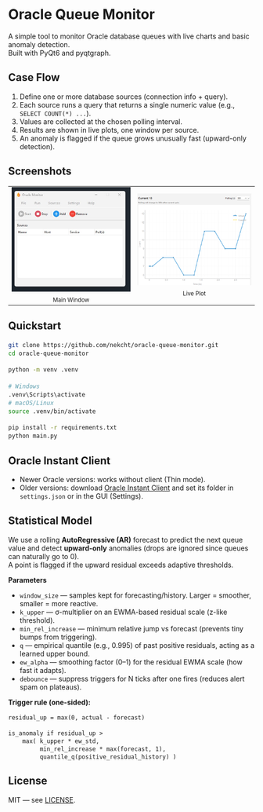 # Oracle Queue Monitor

A simple tool to monitor Oracle database queues with live charts and basic anomaly detection.  
Built with PyQt6 and pyqtgraph.

## Case Flow
1. Define one or more database sources (connection info + query).
2. Each source runs a query that returns a single numeric value (e.g., `SELECT COUNT(*) ...`).
3. Values are collected at the chosen polling interval.
4. Results are shown in live plots, one window per source.
5. An anomaly is flagged if the queue grows unusually fast (upward-only detection).

## Screenshots

<table>
  <tr>
    <td align="center">
      <img src="docs/main_window.jpg" alt="Main Window" width="400"/><br/>
      <sub>Main Window</sub>
    </td>
    <td align="center">
      <img src="docs/plot.png" alt="Live Plot" width="400"/><br/>
      <sub>Live Plot</sub>
    </td>
  </tr>
</table>



## Quickstart
```bash
git clone https://github.com/nekcht/oracle-queue-monitor.git
cd oracle-queue-monitor

python -m venv .venv

# Windows
.venv\Scripts\activate
# macOS/Linux
source .venv/bin/activate

pip install -r requirements.txt
python main.py
```

## Oracle Instant Client
- Newer Oracle versions: works without client (Thin mode).  
- Older versions: download [Oracle Instant Client](https://www.oracle.com/database/technologies/instant-client/downloads.html) and set its folder in `settings.json` or in the GUI (Settings).


## Statistical Model
We use a rolling **AutoRegressive (AR)** forecast to predict the next queue value and detect **upward-only** anomalies (drops are ignored since queues can naturally go to 0).  
A point is flagged if the upward residual exceeds adaptive thresholds.

**Parameters**
- `window_size` — samples kept for forecasting/history. Larger = smoother, smaller = more reactive.
- `k_upper` — σ-multiplier on an EWMA-based residual scale (z-like threshold).
- `min_rel_increase` — minimum relative jump vs forecast (prevents tiny bumps from triggering).
- `q` — empirical quantile (e.g., 0.995) of past positive residuals, acting as a learned upper bound.
- `ew_alpha` — smoothing factor (0–1) for the residual EWMA scale (how fast it adapts).
- `debounce` — suppress triggers for N ticks after one fires (reduces alert spam on plateaus).

**Trigger rule (one-sided):**
```
residual_up = max(0, actual - forecast)

is_anomaly if residual_up >
    max( k_upper * ew_std,
         min_rel_increase * max(forecast, 1),
         quantile_q(positive_residual_history) )
```

## License
MIT — see [LICENSE](LICENSE).
